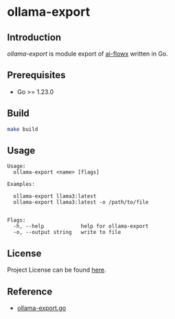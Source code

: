 # ollama-export



## Introduction

*ollama-export* is module export of [ai-flowx](https://github.com/ai-flowx) written in Go.



## Prerequisites

- Go >= 1.23.0



## Build

```bash
make build
```



## Usage

```
Usage:
  ollama-export <name> [flags]

Examples:

  ollama-export llama3:latest
  ollama-export llama3:latest -o /path/to/file


Flags:
  -h, --help            help for ollama-export
  -o, --output string   write to file
```



## License

Project License can be found [here](LICENSE).



## Reference

- [ollama-export.go](https://gist.github.com/JerrettDavis/7bc86098e705e3a7b4efcd60a2b413d7)
